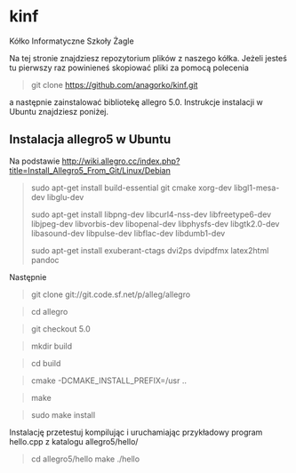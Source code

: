 kinf
====

Kółko Informatyczne Szkoły Żagle

Na tej stronie znajdziesz repozytorium plików z naszego kółka. Jeżeli jesteś tu pierwszy
raz powinieneś skopiować pliki za pomocą polecenia

>git clone https://github.com/anagorko/kinf.git

a następnie zainstalować bibliotekę allegro 5.0. Instrukcje instalacji w Ubuntu
znajdziesz poniżej.

Instalacja allegro5 w Ubuntu
-----

Na podstawie http://wiki.allegro.cc/index.php?title=Install_Allegro5_From_Git/Linux/Debian

> sudo apt-get install build-essential git cmake xorg-dev libgl1-mesa-dev libglu-dev
>
> sudo apt-get install libpng-dev libcurl4-nss-dev libfreetype6-dev libjpeg-dev 
libvorbis-dev libopenal-dev libphysfs-dev libgtk2.0-dev libasound-dev libpulse-dev 
libflac-dev libdumb1-dev
>
> sudo apt-get install exuberant-ctags dvi2ps dvipdfmx latex2html pandoc

Następnie

>git clone git://git.code.sf.net/p/alleg/allegro

>cd allegro

>git checkout 5.0

>mkdir build

>cd build

>cmake -DCMAKE_INSTALL_PREFIX=/usr ..

>make

>sudo make install

Instalację przetestuj kompilując i uruchamiając przykładowy program hello.cpp z katalogu
allegro5/hello/

>cd allegro5/hello
>make
>./hello

